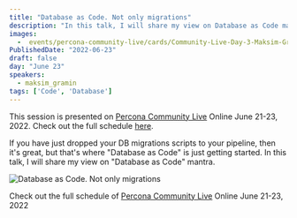 ```yaml
---
title: "Database as Code. Not only migrations"
description: "In this talk, I will share my view on Database as Code mantra"
images:
  -  events/percona-community-live/cards/Community-Live-Day-3-Maksim-Gramin.jpg
PublishedDate: "2022-06-23"
draft: false
day: "June 23"
speakers:
  - maksim_gramin
tags: ['Code', 'Database']
---
```



This session is presented on [Percona Community Live](/events/percona-community-live-2022/) Online June 21-23, 2022. Check out the full schedule [here](/events/percona-community-live-2022/).

If you have just dropped your DB migrations scripts to your pipeline, then it's great, but that's where "Database as Code" is just getting started. In this talk, I will share my view on "Database as Code" mantra.


![Database as Code. Not only migrations](events/percona-community-live/cards/Community-Live-Day-3-Maksim-Gramin.jpg)

Check out the full schedule of [Percona Community Live](/events/percona-community-live-2022/) Online June 21-23, 2022